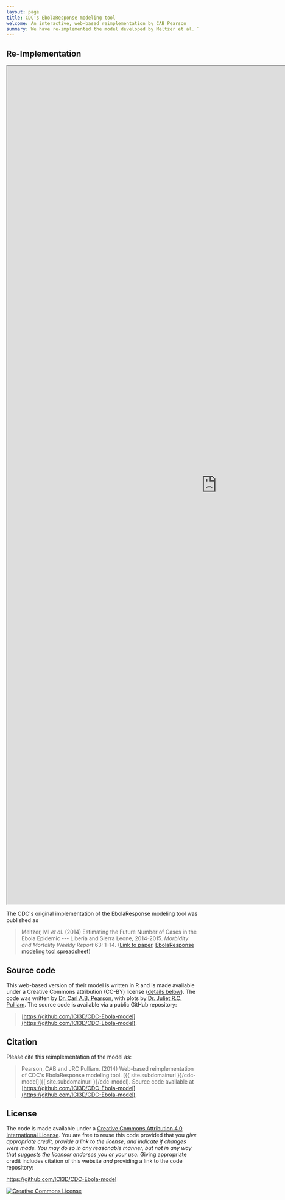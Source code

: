 ```yaml
---
layout: page
title: CDC's EbolaResponse modeling tool
welcome: An interactive, web-based reimplementation by CAB Pearson
summary: We have re-implemented the model developed by Meltzer et al. This implementation of the model is not endorsed or reviewed by the CDC.
---
```


## Re-Implementation

<iframe name="Model" src="https://pearsonca.shinyapps.io/CDC-Ebola-model/cdc-model.Rmd" width="1100px" height="2200px"></iframe>

The CDC's original implementation of the EbolaResponse modeling tool was published as

> Meltzer, MI _et al_. (2014) Estimating the Future Number of Cases in the Ebola Epidemic --- Liberia and Sierra Leone, 2014-2015. _Morbidity and Mortality Weekly Report_ 63: 1–14. ([Link to paper](http://www.cdc.gov/mmwr/preview/mmwrhtml/su6303a1.htm), [EbolaResponse modeling tool spreadsheet](http://dx.doi.org/10.15620/cdc.24900))

## Source code

This web-based version of their model is written in R and is made available under a Creative Commons attribution (CC-BY) license ([details below](#License)). The code was written by [Dr. Carl A.B. Pearson](http://www.pulliamlab.org/people/pearson), with plots by [Dr. Juliet R.C. Pulliam](http://www.pulliamlab.org/people/pulliam). The source code is available via a public GitHub repository:

> [https://github.com/ICI3D/CDC-Ebola-model](https://github.com/ICI3D/CDC-Ebola-model).

## Citation

Please cite this reimplementation of the model as:

> <span xmlns:cc="http://creativecommons.org/ns#" property="cc:attributionName">Pearson, CAB and JRC Pulliam</span>. (2014) Web-based reimplementation of CDC's EbolaResponse modeling tool. [{{ site.subdomainurl }}/cdc-model]({{ site.subdomainurl }}/cdc-model). Source code available at [https://github.com/ICI3D/CDC-Ebola-model](https://github.com/ICI3D/CDC-Ebola-model).

## License
<div id="License"></div>

The code is made available under a <a rel="license" href="http://creativecommons.org/licenses/by/4.0/">Creative Commons Attribution 4.0 International License</a>. You are free to reuse this code provided that you *give appropriate credit, provide a link to the license, and indicate if changes were made. You may do so in any reasonable manner, but not in any way that suggests the licensor endorses you or your use.* Giving appropriate credit includes citation of this website *and* providing a link to the code repository:

<a xmlns:dct="http://purl.org/dc/terms/" href="https://github.com/ICI3D/CDC-Ebola-model" rel="dct:source">https://github.com/ICI3D/CDC-Ebola-model</a>

<a rel="license" href="http://creativecommons.org/licenses/by/4.0/"><img alt="Creative Commons License" style="border-width:0" src="https://i.creativecommons.org/l/by/4.0/88x31.png" /></a><br />
